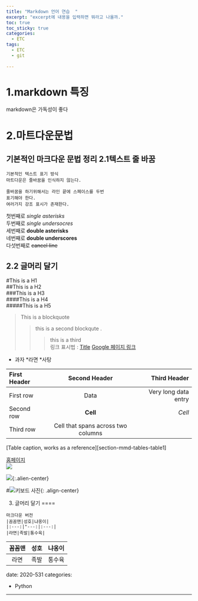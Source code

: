 ```yaml
---
title: "Markdown 언어 연습  "
excerpt: "excerpt에 내용을 입력하면 뭐라고 나올까." 
toc: true
toc_sticky: true
categories:
  - ETC
tags:
  - ETC
  - git
 
---
```



1.markdown 특징
=====
markdown은 가독성이 좋다

2.마트다운문법
=====
기본적인 마크다운 문법 정리
2.1텍스트 줄 바꿈
---

```
기본적인 텍스트 표기 방식
마트다운은 줄바꿈을 인식하지 않는다. 

줄바꿈을 하기위해서는 라인 끝에 스페이스를 두번  
표기해야 한다. 
여러가지 강조 표시가 존재한다. 
```
첫번째로 *single asterisks*  
두번째로 _single undersocres_  
세번째로 **double asterisks**  
네번째로 __double underscores__  
다섯번째로 ~~cancel line~~  

2.2 글머리 달기
----
#This is a H1  
##This is a H2  
###This is a H3  
####This is a H4  
#####This is a H5  

>This is a blockquote
>>this is a second blockqute .
>>> this is a third  
링크 표시법 : [Title](link)
[Google 페이지 링크](https://google.com)
* 과자
  *라면
    *사탕  

| First Header  | Second Header | Third Header         |
| :------------ | :-----------: | -------------------: |
| First row     | Data          | Very long data entry |
| Second row    | **Cell**      | *Cell*               |
| Third row     | Cell that spans across two columns  ||
[Table caption, works as a reference][section-mmd-tables-table1]  

[홈페이지](portal.kaist.ac.kr)  
![](https://hotsh8t@github.io/assets/images/profile/profile.jpg)
	
![](https://hotsh8t@github.io/assets/images/profile/profile.jpg){:.alien-center}

#![키보드 사진](https://devinlife.com/assets/images/bio-photo-keyboard-small.jpg "내 키보드 사진"){: .align-center}


3. 글머리 달기
====

```
마크다운 버전
|꼼꼼맨|성호|냐옹이|
|:---:|"---:|:---:|
|라면|족발|통수육|

```

|꼼꼼맨|성호|냐옹이|
|:---:|:---:|:---:|
|라면|족발|통수육|


date: 2020-531
categories:
  - Python


  

---
 
